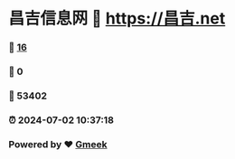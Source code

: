 # 昌吉信息网 :link: https://昌吉.net 
### :page_facing_up: [16](https://昌吉.net/tag.html) 
### :speech_balloon: 0 
### :hibiscus: 53402 
### :alarm_clock: 2024-07-02 10:37:18 
### Powered by :heart: [Gmeek](https://github.com/Meekdai/Gmeek)
